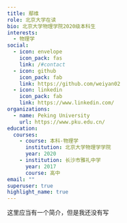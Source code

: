 ```yaml
---
title: 鄢维
role: 北京大学在读
bio: 北京大学物理学院2020级本科生
interests:
  - 物理学
social:
  - icon: envelope
    icon_pack: fas
    link: /#contact
  - icon: github
    icon_pack: fab
    link: https://github.com/weiyan02
  - icon: linkedin
    icon_pack: fab
    link: https://www.linkedin.com/
organizations:
  - name: Peking University
    url: https://www.pku.edu.cn/
education:
  courses:
    - course: 本科-物理学
      institution: 北京大学物理学学院
      year: 2020
    - institution: 长沙市雅礼中学
      year: 2017
      course: 高中
email: ""
superuser: true
highlight_name: true
---
```

这里应当有一个简介，但是我还没有写